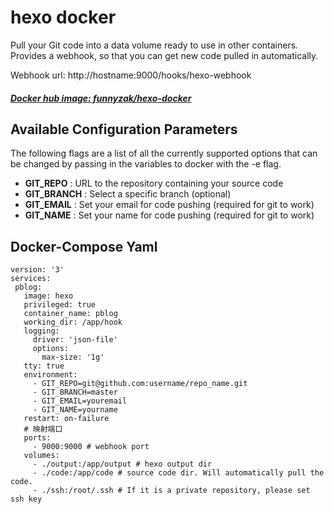 # hexo docker
Pull your Git code into a data volume ready to use in other containers. Provides a webhook, so that you can get new code pulled in automatically.

Webhook url: http://hostname:9000/hooks/hexo-webhook

##### [Docker hub image: funnyzak/hexo-docker](https://hub.docker.com/r/funnyzak/hexo)


## Available Configuration Parameters

The following flags are a list of all the currently supported options that can be changed by passing in the variables to docker with the -e flag.

 - **GIT_REPO** : URL to the repository containing your source code
 - **GIT_BRANCH** : Select a specific branch (optional)
 - **GIT_EMAIL** : Set your email for code pushing (required for git to work)
 - **GIT_NAME** : Set your name for code pushing (required for git to work)
 
 ## Docker-Compose Yaml

 ```
version: '3'
services:
  pblog:
    image: hexo
    privileged: true
    container_name: pblog
    working_dir: /app/hook
    logging:
      driver: 'json-file'
      options:
        max-size: '1g'
    tty: true
    environment:
      - GIT_REPO=git@github.com:username/repo_name.git
      - GIT_BRANCH=master
      - GIT_EMAIL=youremail
      - GIT_NAME=yourname
    restart: on-failure
    # 映射端口
    ports:
      - 9000:9000 # webhook port
    volumes:
      - ./output:/app/output # hexo output dir 
      - ./code:/app/code # source code dir. Will automatically pull the code.
      - ./ssh:/root/.ssh # If it is a private repository, please set ssh key

 ```